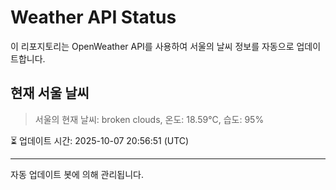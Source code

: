 
# Weather API Status

이 리포지토리는 OpenWeather API를 사용하여 서울의 날씨 정보를 자동으로 업데이트합니다.

## 현재 서울 날씨
> 서울의 현재 날씨: broken clouds, 온도: 18.59°C, 습도: 95%

⏳ 업데이트 시간: 2025-10-07 20:56:51 (UTC)

---
자동 업데이트 봇에 의해 관리됩니다.
